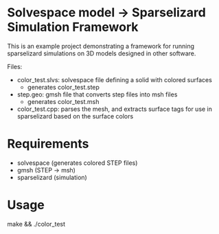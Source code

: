 # Solvespace model -> Sparselizard Simulation Framework

This is an example project demonstrating a framework for running sparselizard simulations on 3D models designed in other software.

Files:

- color_test.slvs: solvespace file defining a solid with colored surfaces
  - generates color_test.step
- step.geo: gmsh file that converts step files into msh files
  - generates color_test.msh
- color_test.cpp: parses the mesh, and extracts surface tags for use in sparselizard based on the surface colors

# Requirements

- solvespace (generates colored STEP files)
- gmsh (STEP -> msh)
- sparselizard (simulation)

# Usage

make && ./color_test
